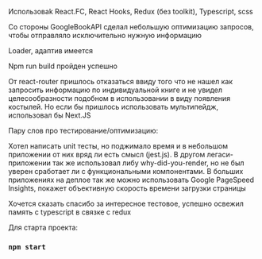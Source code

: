 Использоваk React.FC, React Hooks, Redux (без toolkit), Typescript, scss

Со стороны GoogleBookAPI сделал небольшую оптимизацию запросов, чтобы отправляло исключительно нужную информацию

Loader, адаптив имеется

Npm run build пройден успешно

От react-router пришлось отказаться ввиду того что не нашел как запросить информацию по индивидуальной книге и не увидел целесообразности подобном в использовании в виду появления костылей. Но если бы пришлось использовать мультипейдж, использовал бы Next.JS
 
Пару слов про тестирование/оптимизацию: 

Хотел написать unit тесты, но поджимало время и в небольшом приложении от них вряд ли есть смысл (jest.js). 
В другом легаси-приложении так же использовал либу why-did-you-render, но не был уверен сработает ли с функциональными компонентами.
В больших приложениях на деплое так же можно использовать Google PageSpeed Insights, покажет объективную скорость времени загрузки страницы

Хочется сказать спасибо за интересное тестовое, успешно освежил память с typescript в связке с redux

Для старта проекта: 

### `npm start`
